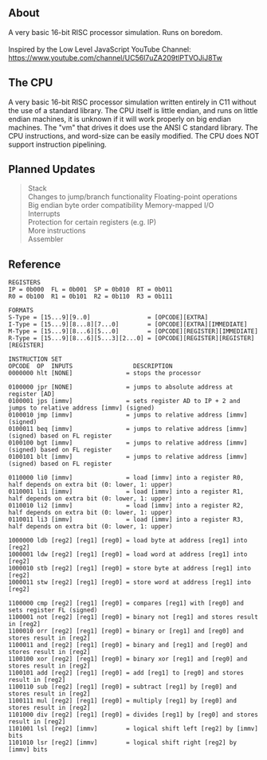 ## About
A very basic 16-bit RISC processor simulation. Runs on boredom.</br>
</br>
Inspired by the Low Level JavaScript YouTube Channel: https://www.youtube.com/channel/UC56l7uZA209tlPTVOJiJ8Tw</br>

## The CPU
A very basic 16-bit RISC processor simulation written entirely in C11 without the use of a standard library. The CPU itself is little endian, and runs on little endian machines, it is unknown if it will work properly on big endian machines. The "vm" that drives it does use the ANSI C standard library. The CPU instructions, and word-size can be easily modified. The CPU does NOT support instruction pipelining.

## Planned Updates
> Stack</br>
> Changes to jump/branch functionality
> Floating-point operations</br>
> Big endian byte order compatibility
> Memory-mapped I/O</br>
> Interrupts</br>
> Protection for certain registers (e.g. IP)</br>
> More instructions</br>
> Assembler

## Reference
```
REGISTERS
IP = 0b000  FL = 0b001  SP = 0b010  RT = 0b011
R0 = 0b100  R1 = 0b101  R2 = 0b110  R3 = 0b111

FORMATS
S-Type = [15...9][9..0]                = [OPCODE][EXTRA]
I-Type = [15...9][8...8][7...0]        = [OPCODE][EXTRA][IMMEDIATE]
M-Type = [15...9][8...6][5...0]        = [OPCODE][REGISTER][IMMEDIATE]
R-Type = [15...9][8...6][5...3][2...0] = [OPCODE][REGISTER][REGISTER][REGISTER]

INSTRUCTION SET
OPCODE  OP  INPUTS                 DESCRIPTION
0000000 hlt [NONE]               = stops the processor

0100000 jpr [NONE]               = jumps to absolute address at register [AD]
0100001 jps [immv]               = sets register AD to IP + 2 and jumps to relative address [immv] (signed)
0100010 jmp [immv]               = jumps to relative address [immv] (signed)
0100011 beq [immv]               = jumps to relative address [immv] (signed) based on FL register
0100100 bgt [immv]               = jumps to relative address [immv] (signed) based on FL register
0100101 blt [immv]               = jumps to relative address [immv] (signed) based on FL register

0110000 li0 [immv]               = load [immv] into a register R0, half depends on extra bit (0: lower, 1: upper)
0110001 li1 [immv]               = load [immv] into a register R1, half depends on extra bit (0: lower, 1: upper)
0110010 li2 [immv]               = load [immv] into a register R2, half depends on extra bit (0: lower, 1: upper)
0110011 li3 [immv]               = load [immv] into a register R3, half depends on extra bit (0: lower, 1: upper)

1000000 ldb [reg2] [reg1] [reg0] = load byte at address [reg1] into [reg2]
1000001 ldw [reg2] [reg1] [reg0] = load word at address [reg1] into [reg2]
1000010 stb [reg2] [reg1] [reg0] = store byte at address [reg1] into [reg2]
1000011 stw [reg2] [reg1] [reg0] = store word at address [reg1] into [reg2]

1100000 cmp [reg2] [reg1] [reg0] = compares [reg1] with [reg0] and sets register FL (signed)
1100001 not [reg2] [reg1] [reg0] = binary not [reg1] and stores result in [reg2]
1100010 orr [reg2] [reg1] [reg0] = binary or [reg1] and [reg0] and stores result in [reg2]
1100011 and [reg2] [reg1] [reg0] = binary and [reg1] and [reg0] and stores result in [reg2]
1100100 xor [reg2] [reg1] [reg0] = binary xor [reg1] and [reg0] and stores result in [reg2]
1100101 add [reg2] [reg1] [reg0] = add [reg1] to [reg0] and stores result in [reg2]
1100110 sub [reg2] [reg1] [reg0] = subtract [reg1] by [reg0] and stores result in [reg2]
1100111 mul [reg2] [reg1] [reg0] = multiply [reg1] by [reg0] and stores result in [reg2]
1101000 div [reg2] [reg1] [reg0] = divides [reg1] by [reg0] and stores result in [reg2]
1101001 lsl [reg2] [immv]        = logical shift left [reg2] by [immv] bits
1101010 lsr [reg2] [immv]        = logical shift right [reg2] by [immv] bits
```
